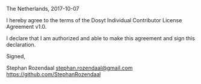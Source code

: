The Netherlands, 2017-10-07

I hereby agree to the terms of the Dosyt Individual Contributor License
Agreement v1.0.

I declare that I am authorized and able to make this agreement and sign this
declaration.

Signed,

Stephan Rozendaal stephan.rozendaal@gmail.com https://github.com/StephanRozendaal
